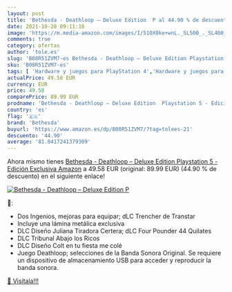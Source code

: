 ```yaml
---
layout: post
title: 'Bethesda - Deathloop – Deluxe Edition  P al 44.90 % de descuento'
date: 2021-10-28 09:11:18
image: 'https://m.media-amazon.com/images/I/51OX0ke+wnL._SL500_._SL400_.jpg'
comments: true
category: ofertas
author: 'tole.es'
slug: 'B08R51ZVM7-es Bethesda - Deathloop – Deluxe Edition Playstation 5 -...'
sku: 'B08R51ZVM7-es'
tags: [ 'Hardware y juegos para PlayStation 4','Hardware y juegos para PlayStation 5','Juegos para PlayStation 4','Juegos para PlayStation 5','Videojuegos','bethesda','playstation', ]
actualPrice: 49.58 EUR
currency: EUR
price: 49.58
comparePrice: 89.99 EUR
prodname: 'Bethesda - Deathloop – Deluxe Edition  Playstation 5 - Edición Exclusiva Amazon'
country: 'es'
flag: '🇪🇸'
brand: 'Bethesda'
buyurl: 'https://www.amazon.es/dp/B08R51ZVM7/?tag=tolees-21'
descuento: '44.90'
average: '81.0417241379309'
---
```


Ahora mismo tienes [Bethesda - Deathloop – Deluxe Edition  Playstation 5 - Edición Exclusiva Amazon](https://www.amazon.es/dp/B08R51ZVM7/?tag=tolees-21) a 49.58 EUR (original: 89.99 EUR) (44.90 %  de descuento) en el siguiente enlace!

[![Bethesda - Deathloop – Deluxe Edition  P](https://m.media-amazon.com/images/I/51OX0ke+wnL._SL500_._SL400_.jpg)](https://www.amazon.es/dp/B08R51ZVM7/?tag=tolees-21)

🔎:

- Dos Ingenios, mejoras para equipar; dLC Trencher de Transtar
- Incluye una lámina metálica exclusiva
- DLC Diseño Juliana Tiradora Certera; dLC Four Pounder 44 Quilates
- DLC Tribunal Abajo los Ricos
- DLC Diseño Colt en tu fiesta me colé
- Juego Deathloop; selecciones de la Banda Sonora Original. Se requiere un dispositivo de almacenamiento USB para acceder y reproducir la banda sonora.

[🛒 Visítala!!!](https://www.amazon.es/dp/B08R51ZVM7/?tag=tolees-21)
